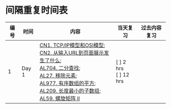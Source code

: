 # 间隔重复时间表

| 编号 | 时间 | 内容 | 当天复习 | 过去内容复习 |
| --- | --- | --- | --- | --- |
| 1 | Day 1 | [CN1. TCP/IP模型和OSI模型](CN1-cn.md);<br>[CN2. 从输入URL到页面展示发生了什么](CN2-cn.md);<br>[AL704. 二分查找](AL704.cpp);<br>[AL27. 移除元素](AL27.cpp);<br>[AL977. 有序数组的平方](AL977.cpp);<br>[AL209. 长度最小的子数组](AL209.cpp);<br>[AL59. 螺旋矩阵 II](AL59.cpp) | [ ]  2 hrs <br>[ ] 12 hrs |  |



